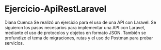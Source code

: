 # Ejercicio-ApiRestLaravel
Diana Cuenca
Se realizó un ejercicio para el uso de una API con Laravel.
Se siguieron los pasos necesarios para implementar una API con Laravel, 
mediante el uso de protocolos y objetos en formato JSON.
También se profundizo el tema de migraciones, rutas y el uso de Postman para probar servicios.

